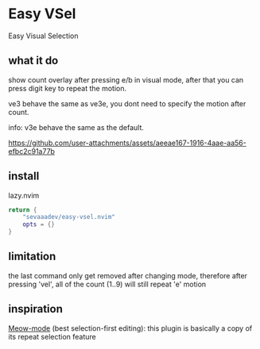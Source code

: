 # Easy VSel
Easy Visual Selection

## what it do
show count overlay after pressing e/b in visual mode, after that you can press digit key to repeat the motion.

ve3 behave the same as ve3e, you dont need to specify the motion after count.

info: v3e behave the same as the default.

https://github.com/user-attachments/assets/aeeae167-1916-4aae-aa56-efbc2c91a77b 

## install
lazy.nvim
```lua
return {
    "sevaaadev/easy-vsel.nvim"
    opts = {}
}
```

## limitation
the last command only get removed after changing mode, therefore after pressing 'vel', all of the count (1..9) will still repeat 'e' motion

## inspiration
[Meow-mode](https://github.com/meow-edit/meow) (best selection-first editing): this plugin is basically a copy of its repeat selection feature


